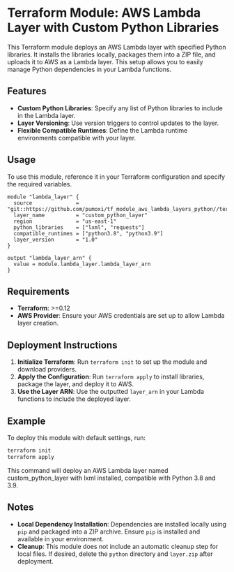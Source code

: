 # Terraform Module: AWS Lambda Layer with Custom Python Libraries

This Terraform module deploys an AWS Lambda layer with specified Python libraries. It installs the libraries locally, packages them into a ZIP file, and uploads it to AWS as a Lambda layer. This setup allows you to easily manage Python dependencies in your Lambda functions.

## Features

- **Custom Python Libraries**: Specify any list of Python libraries to include in the Lambda layer.
- **Layer Versioning**: Use version triggers to control updates to the layer.
- **Flexible Compatible Runtimes**: Define the Lambda runtime environments compatible with your layer.

## Usage

To use this module, reference it in your Terraform configuration and specify the required variables.

```hcl
module "lambda_layer" {
  source              = "git::https://github.com/pumoxi/tf_module_aws_lambda_layers_python//terraform/"
  layer_name          = "custom_python_layer"
  region              = "us-east-1"
  python_libraries    = ["lxml", "requests"]
  compatible_runtimes = ["python3.8", "python3.9"]
  layer_version       = "1.0"
}

output "lambda_layer_arn" {
  value = module.lambda_layer.lambda_layer_arn
}
```

## Requirements

- **Terraform**: >=0.12
- **AWS Provider**: Ensure your AWS credentials are set up to allow Lambda layer creation.

## Deployment Instructions

1. **Initialize Terraform**: Run `terraform init` to set up the module and download providers.
2. **Apply the Configuration**: Run `terraform apply` to install libraries, package the layer, and deploy it to AWS.
3. **Use the Layer ARN**: Use the outputted `layer_arn` in your Lambda functions to include the deployed layer.

## Example

To deploy this module with default settings, run:

```bash
terraform init
terraform apply
```

This command will deploy an AWS Lambda layer named custom_python_layer with lxml installed, compatible with Python 3.8 and 3.9.

## Notes

- **Local Dependency Installation**: Dependencies are installed locally using `pip` and packaged into a ZIP archive. Ensure `pip` is installed and available in your environment.
- **Cleanup**: This module does not include an automatic cleanup step for local files. If desired, delete the `python` directory and `layer.zip` after deployment.